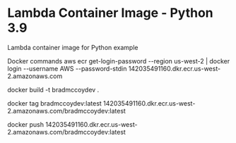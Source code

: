# Lambda Container Image - Python 3.9
Lambda container image for Python example

Docker commands
aws ecr get-login-password --region us-west-2 | docker login --username AWS --password-stdin 142035491160.dkr.ecr.us-west-2.amazonaws.com

docker build -t bradmccoydev .

docker tag bradmccoydev:latest 142035491160.dkr.ecr.us-west-2.amazonaws.com/bradmccoydev:latest

docker push 142035491160.dkr.ecr.us-west-2.amazonaws.com/bradmccoydev:latest
